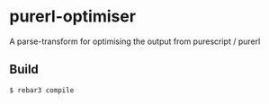 # purerl-optimiser

A parse-transform for optimising the output from purescript / purerl

## Build

    $ rebar3 compile
